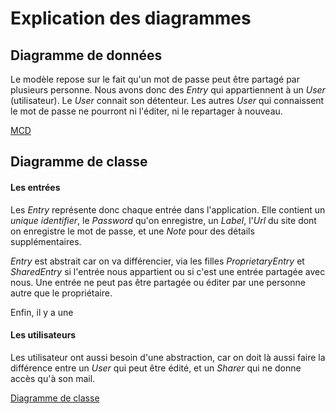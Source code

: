 # Explication des diagrammes

## Diagramme de données

Le modèle repose sur le fait qu'un mot de passe peut être partagé par plusieurs personne. Nous avons donc des *Entry* qui appartiennent à un *User* (utilisateur). Le *User* connait son détenteur. Les autres *User* qui connaissent le mot de passe ne pourront ni l'éditer, ni le repartager à nouveau.

[MCD](./MCD/database_mcd.mermaid.md)

## Diagramme de classe

#### Les entrées
Les *Entry* représente donc chaque entrée dans l'application. Elle contient un *unique identifier*, le *Password* qu'on enregistre, un *Label*, l'*Url* du site dont on enregistre le mot de passe, et une *Note* pour des détails supplémentaires.

*Entry* est abstrait car on va différencier, via les filles *ProprietaryEntry* et *SharedEntry* si l'entrée nous appartient ou si c'est une entrée partagée avec nous. Une entrée ne peut pas être partagée ou éditer par une personne autre que le propriétaire.

Enfin, il y a une 

#### Les utilisateurs
Les utilisateur ont aussi besoin d'une abstraction, car on doit là aussi faire la différence entre un *User* qui peut être édité, et un *Sharer* qui ne donne accès qu'à son mail.


[Diagramme de classe](./Class/v2.mermaid.md)